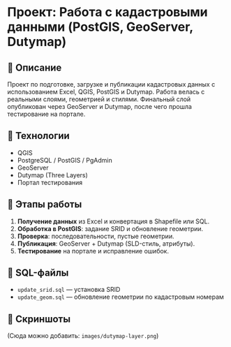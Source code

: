 
# Проект: Работа с кадастровыми данными (PostGIS, GeoServer, Dutymap)

## 📌 Описание
Проект по подготовке, загрузке и публикации кадастровых данных с использованием Excel, QGIS, PostGIS и Dutymap. Работа велась с реальными слоями, геометрией и стилями. Финальный слой опубликован через GeoServer и Dutymap, после чего прошла тестирование на портале.

## 🔧 Технологии
- QGIS
- PostgreSQL / PostGIS / PgAdmin
- GeoServer
- Dutymap (Three Layers)
- Портал тестирования

## 🧩 Этапы работы
1. **Получение данных** из Excel и конвертация в Shapefile или SQL.
2. **Обработка в PostGIS**: задание SRID и обновление геометрии.
3. **Проверка**: последовательности, пустые геометрии.
4. **Публикация**: GeoServer + Dutymap (SLD-стиль, атрибуты).
5. **Тестирование** на портале и исправление ошибок.

## 📂 SQL-файлы
- `update_srid.sql` — установка SRID
- `update_geom.sql` — обновление геометрии по кадастровым номерам

## 📸 Скриншоты
(Сюда можно добавить: `images/dutymap-layer.png`)
